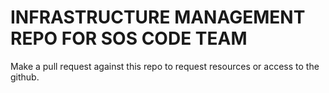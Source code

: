 # INFRASTRUCTURE MANAGEMENT REPO FOR SOS CODE TEAM

Make a pull request against this repo to request resources or access to the github.
